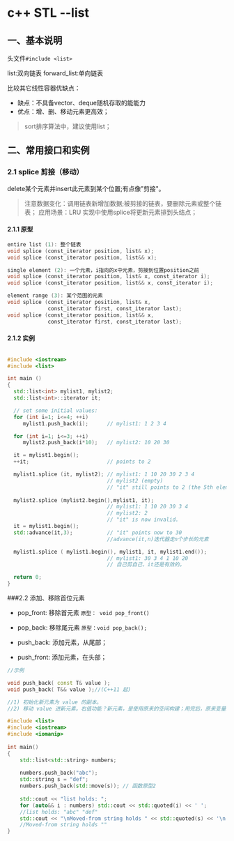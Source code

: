 # c++ STL --list

## 一、基本说明

头文件`#include <list>`

list:双向链表
forward_list:单向链表

比较其它线性容器优缺点：
* 缺点：不具备vector、deque随机存取的能能力
* 优点：增、删、移动元素更高效；
> sort排序算法中，建议使用list；


## 二、常用接口和实例

### 2.1 splice 剪接（移动）

delete某个元素并insert此元素到某个位置;有点像"剪接"。

> 注意数据变化：调用链表新增加数据;被剪接的链表，要删除元素或整个链表；
> 应用场景：LRU 实现中使用splice将更新元素排到头结点；

#### 2.1.1 原型

```c++
entire list (1): 整个链表
void splice (const_iterator position, list& x);
void splice (const_iterator position, list&& x);

single element (2): 一个元素，i指向的x中元素，剪接到位置position之前
void splice (const_iterator position, list& x, const_iterator i);
void splice (const_iterator position, list&& x, const_iterator i);

element range (3): 某个范围的元素
void splice (const_iterator position, list& x,
             const_iterator first, const_iterator last);
void splice (const_iterator position, list&& x,
             const_iterator first, const_iterator last);

```


#### 2.1.2 实例

```c++

#include <iostream>
#include <list>

int main ()
{
  std::list<int> mylist1, mylist2;
  std::list<int>::iterator it;

  // set some initial values:
  for (int i=1; i<=4; ++i)
     mylist1.push_back(i);      // mylist1: 1 2 3 4

  for (int i=1; i<=3; ++i)
     mylist2.push_back(i*10);   // mylist2: 10 20 30

  it = mylist1.begin();
  ++it;                         // points to 2

  mylist1.splice (it, mylist2); // mylist1: 1 10 20 30 2 3 4
                                // mylist2 (empty)
                                // "it" still points to 2 (the 5th element)
                                          
  mylist2.splice (mylist2.begin(),mylist1, it);
                                // mylist1: 1 10 20 30 3 4
                                // mylist2: 2
                                // "it" is now invalid.
  it = mylist1.begin();
  std::advance(it,3);           // "it" points now to 30
                                //advance(it,n)迭代器走n个步长的元素        

  mylist1.splice ( mylist1.begin(), mylist1, it, mylist1.end());
                                // mylist1: 30 3 4 1 10 20
                                // 自己剪自己，it还是有效的。

  return 0;
}
```


###2.2 添加、移除首位元素


* pop_front: 移除首元素 `原型： void pop_front()`
* pop_back: 移除尾元素 `原型：void pop_back();`

* push_back: 添加元素，从尾部；
* push_front: 添加元素，在头部；


```c++
//示例

void push_back( const T& value );
void push_back( T&& value );//(C++11 起)

//1) 初始化新元素为 value 的副本。
//2) 移动 value 进新元素。右值功能？新元素，是使用原来的空间构建；用完后，原来变量值消失；

#include <list>
#include <iostream>
#include <iomanip>
 
int main()
{
    std::list<std::string> numbers;
 
    numbers.push_back("abc");
    std::string s = "def";
    numbers.push_back(std::move(s)); // 函数原型2
 
    std::cout << "list holds: ";
    for (auto&& i : numbers) std::cout << std::quoted(i) << ' ';
    //list holds: "abc" "def" 
    std::cout << "\nMoved-from string holds " << std::quoted(s) << '\n';
    //Moved-from string holds ""
}
 
   

```


